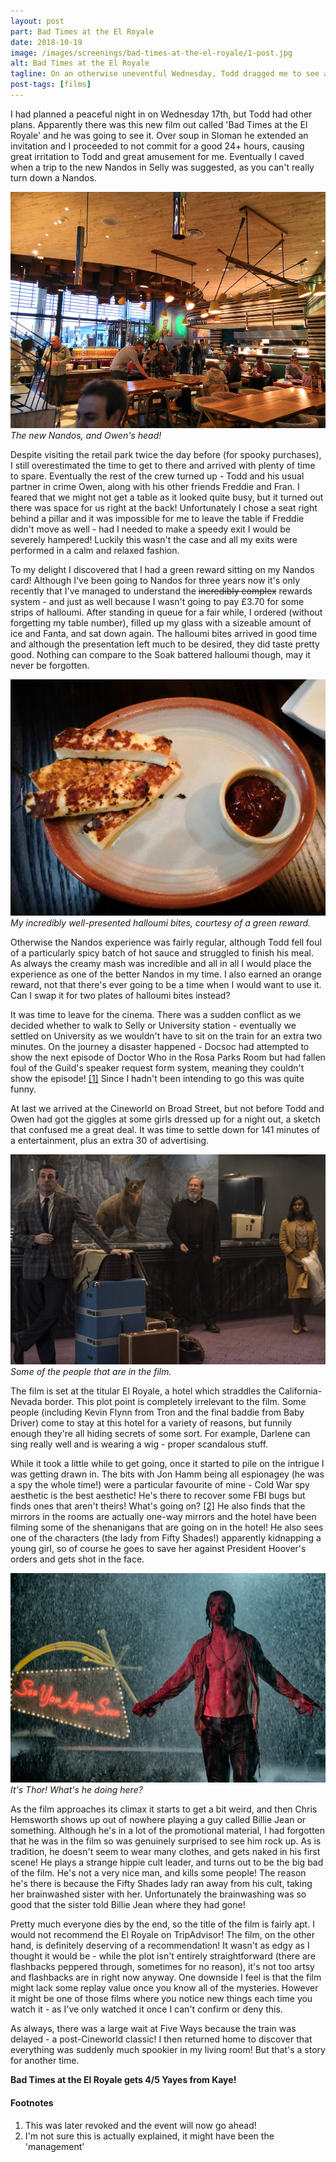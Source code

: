 ```yaml
---
layout: post
part: Bad Times at the El Royale
date: 2018-10-19
image: /images/screenings/bad-times-at-the-el-royale/1-post.jpg
alt: Bad Times at the El Royale
tagline: On an otherwise uneventful Wednesday, Todd dragged me to see a film about a hotel. I was immediately suspicious that this might actually be a fabled 'edgy film'. Was I right to be concerned or would this actually be a fantastic feature length episode of Four in a Bed?
post-tags: [films]
---
```


I had planned a peaceful night in on Wednesday 17th, but Todd had other plans. Apparently there was this new film out called 'Bad Times at the El Royale' and he was going to see it. Over soup in Sloman he extended an invitation and I proceeded to not commit for a good 24+ hours, causing great irritation to Todd and great amusement for me. Eventually I caved when a trip to the new Nandos in Selly was suggested, as you can't really turn down a Nandos.

![Nandos](/images/screenings/bad-times-at-the-el-royale/2.jpg)
*The new Nandos, and Owen's head!*

Despite visiting the retail park twice the day before (for spooky purchases), I still overestimated the time to get to there and arrived with plenty of time to spare. Eventually the rest of the crew turned up - Todd and his usual partner in crime Owen, along with his other friends Freddie and Fran. I feared that we might not get a table as it looked quite busy, but it turned out there was space for us right at the back! Unfortunately I chose a seat right behind a pillar and it was impossible for me to leave the table if Freddie didn't move as well - had I needed to make a speedy exit I would be severely hampered! Luckily this wasn't the case and all my exits were performed in a calm and relaxed fashion.

To my delight I discovered that I had a green reward sitting on my Nandos card! Although I've been going to Nandos for three years now it's only recently that I've managed to understand the ~~incredibly complex~~ rewards system - and just as well because I wasn't going to pay £3.70 for some strips of halloumi. After standing in queue for a fair while, I ordered (without forgetting my table number), filled up my glass with a sizeable amount of ice and Fanta, and sat down again. The halloumi bites arrived in good time and although the presentation left much to be desired, they did taste pretty good. Nothing can compare to the Soak battered halloumi though, may it never be forgotten.

![Halloumi](/images/screenings/bad-times-at-the-el-royale/3.jpg)
*My incredibly well-presented halloumi bites, courtesy of a green reward.*

Otherwise the Nandos experience was fairly regular, although Todd fell foul of a particularly spicy batch of hot sauce and struggled to finish his meal. As always the creamy mash was incredible and all in all I would place the experience as one of the better Nandos in my time. I also earned an orange reward, not that there's ever going to be a time when I would want to use it. Can I swap it for two plates of halloumi bites instead?

It was time to leave for the cinema. There was a sudden conflict as we decided whether to walk to Selly or University station - eventually we settled on University as we wouldn't have to sit on the train for an extra two minutes. On the journey a disaster happened - Docsoc had attempted to show the next episode of Doctor Who in the Rosa Parks Room but had fallen foul of the Guild's speaker request form system, meaning they couldn't show the episode! [\[1\]](#footnotes) Since I hadn't been intending to go this was quite funny.

At last we arrived at the Cineworld on Broad Street, but not before Todd and Owen had got the giggles at some girls dressed up for a night out, a sketch that confused me a great deal. It was time to settle down for 141 minutes of a entertainment, plus an extra 30 of advertising.

![The film](/images/screenings/bad-times-at-the-el-royale/4.jpg)
*Some of the people that are in the film.*

The film is set at the titular El Royale, a hotel which straddles the California-Nevada border. This plot point is completely irrelevant to the film. Some people (including Kevin Flynn from Tron and the final baddie from Baby Driver) come to stay at this hotel for a variety of reasons, but funnily enough they're all hiding secrets of some sort. For example, Darlene can sing really well and is wearing a wig - proper scandalous stuff.

While it took a little while to get going, once it started to pile on the intrigue I was getting drawn in. The bits with Jon Hamm being all espionagey (he was a spy the whole time!) were a particular favourite of mine - Cold War spy aesthetic is the best aesthetic! He's there to recover some FBI bugs but finds ones that aren't theirs! What's going on? [\[2\]](#footnotes) He also finds that the mirrors in the rooms are actually one-way mirrors and the hotel have been filming some of the shenanigans that are going on in the hotel! He also sees one of the characters (the lady from Fifty Shades!) apparently kidnapping a young girl, so of course he goes to save her against President Hoover's orders and gets shot in the face.

![Thor shows up](/images/screenings/bad-times-at-the-el-royale/5.jpg)
*It's Thor! What's he doing here?*

As the film approaches its climax it starts to get a bit weird, and then Chris Hemsworth shows up out of nowhere playing a guy called Billie Jean or something. Although he's in a lot of the promotional material, I had forgotten that he was in the film so was genuinely surprised to see him rock up. As is tradition, he doesn't seem to wear many clothes, and gets naked in his first scene! He plays a strange hippie cult leader, and turns out to be the big bad of the film. He's not a very nice man, and kills some people! The reason he's there is because the Fifty Shades lady ran away from his cult, taking her brainwashed sister with her. Unfortunately the brainwashing was so good that the sister told Billie Jean where they had gone!

Pretty much everyone dies by the end, so the title of the film is fairly apt. I would not recommend the El Royale on TripAdvisor! The film, on the other hand, is definitely deserving of a recommendation! It wasn't as edgy as I thought it would be - while the plot isn't entirely straightforward (there are flashbacks peppered through, sometimes for no reason), it's not too artsy and flashbacks are in right now anyway. One downside I feel is that the film might lack some replay value once you know all of the mysteries. However it might be one of those films where you notice new things each time you watch it - as I've only watched it once I can't confirm or deny this.

As always, there was a large wait at Five Ways because the train was delayed - a post-Cineworld classic! I then returned home to discover that everything was suddenly much spookier in my living room! But that's a story for another time.

**Bad Times at the El Royale gets 4/5 Yayes from Kaye!**

#### Footnotes

1. This was later revoked and the event will now go ahead!
2. I'm not sure this is actually explained, it might have been the 'management'
